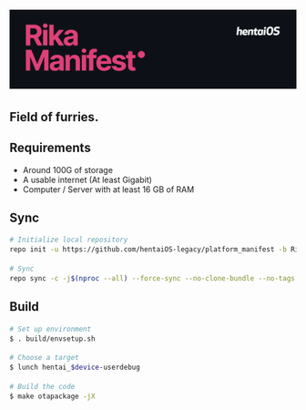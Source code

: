 # ![Banner](assets/Manifest.png) #

## Field of furries. ##

## Requirements ##

- Around 100G of storage
- A usable internet (At least Gigabit)
- Computer / Server with at least 16 GB of RAM

## Sync ##

```bash
# Initialize local repository
repo init -u https://github.com/hentaiOS-legacy/platform_manifest -b Rika

# Sync
repo sync -c -j$(nproc --all) --force-sync --no-clone-bundle --no-tags
```

## Build ##

```bash
# Set up environment
$ . build/envsetup.sh

# Choose a target
$ lunch hentai_$device-userdebug

# Build the code
$ make otapackage -jX
```
